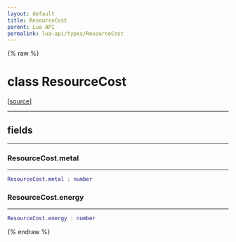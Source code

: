 ```yaml
---
layout: default
title: ResourceCost
parent: Lua API
permalink: lua-api/types/ResourceCost
---
```


{% raw %}

# class ResourceCost





[<a href="https://github.com/rhys-vdw/RecoilEngine/blob/39a0440f8b3d03a340a3db9cfeb2e589c3e7d595/rts/Lua/LuaSyncedRead.cpp#L4288-L4292" target="_blank">source</a>]







---



## fields
---

### ResourceCost.metal
---
```lua
ResourceCost.metal : number
```










### ResourceCost.energy
---
```lua
ResourceCost.energy : number
```












{% endraw %}
